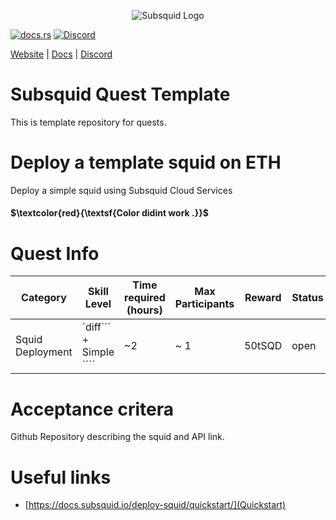 <p align="center">
<picture>
    <source srcset="https://uploads-ssl.webflow.com/63b5a9958fccedcf67d716ac/64662df3a5a568fd99e3600c_Squid_Pose_1_White-transparent-slim%201.png" media="(prefers-color-scheme: dark)">
    <img src="https://uploads-ssl.webflow.com/63b5a9958fccedcf67d716ac/64662df3a5a568fd99e3600c_Squid_Pose_1_White-transparent-slim%201.png" alt="Subsquid Logo">
</picture>
</p>

[![docs.rs](https://docs.rs/leptos/badge.svg)](https://docs.subsquid.io/)
[![Discord](https://img.shields.io/discord/1031524867910148188?color=%237289DA&label=discord)](https://discord.gg/subsquid)

[Website](https://subsquid.io) | [Docs](https://docs.subsquid.io/) | [Discord](https://discord.gg/subsquid)

# Subsquid Quest Template

This is template repository for quests.

# Deploy a template squid on ETH

Deploy a simple squid using Subsquid Cloud Services

#### $\textcolor{red}{\textsf{Color didint work .}}$

# Quest Info

| Category         | Skill Level            | Time required (hours) | Max Participants | Reward | Status |
| ---------------- | ---------------------- | --------------------- | ---------------- | ------ | ------ |
| Squid Deployment | `diff``` + Simple ```` | ~2                    | ~ 1              | 50tSQD | open   |

# Acceptance critera

Github Repository describing the squid and API link.

# Useful links

- [https://docs.subsquid.io/deploy-squid/quickstart/](Quickstart)
